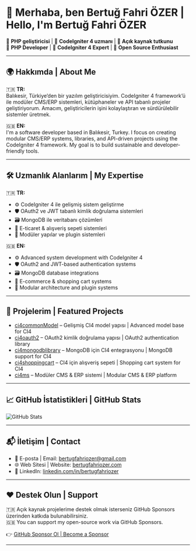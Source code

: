 # 👋 Merhaba, ben Bertuğ Fahri ÖZER | Hello, I'm Bertuğ Fahri ÖZER

🎯 **PHP geliştiricisi** | 🧩 **CodeIgniter 4 uzmanı** | 🧪 **Açık kaynak tutkunu**  
🎯 **PHP Developer** | 🧩 **CodeIgniter 4 Expert** | 🧪 **Open Source Enthusiast**

---

## 🌍 Hakkımda | About Me

🇹🇷 **TR:**  
Balıkesir, Türkiye’den bir yazılım geliştiricisiyim. CodeIgniter 4 framework’ü ile modüler CMS/ERP sistemleri, kütüphaneler ve API tabanlı projeler geliştiriyorum. Amacım, geliştiricilerin işini kolaylaştıran ve sürdürülebilir sistemler üretmek.

🇬🇧 **EN:**  
I'm a software developer based in Balıkesir, Turkey. I focus on creating modular CMS/ERP systems, libraries, and API-driven projects using the CodeIgniter 4 framework. My goal is to build sustainable and developer-friendly tools.

---

## 🛠️ Uzmanlık Alanlarım | My Expertise
🇹🇷 **TR:**
- ⚙️ CodeIgniter 4 ile gelişmiş sistem geliştirme  
- 🛡️ OAuth2 ve JWT tabanlı kimlik doğrulama sistemleri  
- 🗃️ MongoDB ile veritabanı çözümleri  
- 🛒 E-ticaret & alışveriş sepeti sistemleri  
- 🧩 Modüler yapılar ve plugin sistemleri

🇬🇧 **EN:**
- ⚙️ Advanced system development with CodeIgniter 4  
- 🛡️ OAuth2 and JWT-based authentication systems  
- 🗃️ MongoDB database integrations  
- 🛒 E-commerce & shopping cart systems  
- 🧩 Modular architecture and plugin systems

---

## 🚀 Projelerim | Featured Projects

- [ci4commonModel](https://github.com/bertugfahriozer/ci4commonModel) – Gelişmiş CI4 model yapısı | Advanced model base for CI4  
- [ci4oauth2](https://github.com/bertugfahriozer/ci4oauth2) – OAuth2 kimlik doğrulama yapısı | OAuth2 authentication library  
- [ci4mongodblibrary](https://github.com/bertugfahriozer/ci4mongodblibrary) – MongoDB için CI4 entegrasyonu | MongoDB support for CI4  
- [ci4shoppingcart](https://github.com/bertugfahriozer/ci4shoppingcart) – CI4 için alışveriş sepeti | Shopping cart system for CI4  
- [ci4ms](https://github.com/ci4-cms-erp/ci4ms) – Modüler CMS & ERP sistemi | Modular CMS & ERP platform

---

## 📈 GitHub İstatistikleri | GitHub Stats

![GitHub Stats](https://github-readme-stats.vercel.app/api?username=bertugfahriozer&show_icons=true&theme=radical)

---

## 📬 İletişim | Contact

- 📧 E-posta | Email: [bertugfahriozer@gmail.com](mailto:bertugfahriozer@gmail.com)  
- 🌐 Web Sitesi | Website: [bertugfahriozer.com](https://bertugfahriozer.com)  
- 💼 LinkedIn: [linkedin.com/in/bertugfahriozer](https://www.linkedin.com/in/bertugfahriozer)

---

## ❤️ Destek Olun | Support

🇹🇷 Açık kaynak projelerime destek olmak isterseniz GitHub Sponsors üzerinden katkıda bulunabilirsiniz.  
🇬🇧 You can support my open-source work via GitHub Sponsors.

👉 [GitHub Sponsor Ol | Become a Sponsor](https://github.com/sponsors/bertugfahriozer)

---
